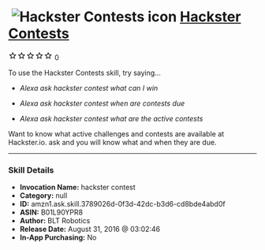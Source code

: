 # &nbsp;<img src="skill_icon" alt="Hackster Contests icon" width="36"> [Hackster Contests](http://alexa.amazon.com/#skills/amzn1.ask.skill.3789026d-0f3d-42dc-b3d6-cd8bde4abd0f)
![0 stars](../../images/ic_star_border_black_18dp_1x.png)![0 stars](../../images/ic_star_border_black_18dp_1x.png)![0 stars](../../images/ic_star_border_black_18dp_1x.png)![0 stars](../../images/ic_star_border_black_18dp_1x.png)![0 stars](../../images/ic_star_border_black_18dp_1x.png) 0

To use the Hackster Contests skill, try saying...

* *Alexa ask hackster contest what can I win*

* *Alexa ask hackster contest when are contests due*

* *Alexa ask hackster contest what are the active contests*

Want to know what active challenges and contests are available at Hackster.io. ask and you will know what and when they are due.

***

### Skill Details

* **Invocation Name:** hackster contest
* **Category:** null
* **ID:** amzn1.ask.skill.3789026d-0f3d-42dc-b3d6-cd8bde4abd0f
* **ASIN:** B01L90YPR8
* **Author:** BLT Robotics
* **Release Date:** August 31, 2016 @ 03:02:46
* **In-App Purchasing:** No

